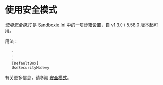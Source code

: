 # 使用安全模式

_使用安全模式_ 是 [Sandboxie Ini](SandboxieIni.md) 中的一项沙箱设置，自 v1.3.0 / 5.58.0 版本起可用。

用法：

```
   .
   .
   .
   [DefaultBox]
   UseSecurityMode=y
```

有关更多信息，请参阅 [安全模式](../PlusContent/security-mode.md)。
